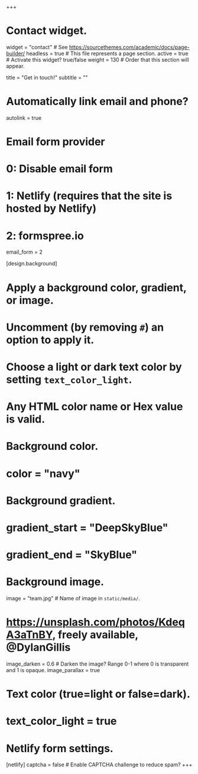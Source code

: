 +++
# Contact widget.
widget = "contact"  # See https://sourcethemes.com/academic/docs/page-builder/
headless = true  # This file represents a page section.
active = true  # Activate this widget? true/false
weight = 130  # Order that this section will appear.

title = "Get in touch!"
subtitle = ""

# Automatically link email and phone?
autolink = true

# Email form provider
#   0: Disable email form
#   1: Netlify (requires that the site is hosted by Netlify)
#   2: formspree.io
email_form = 2

[design.background]
  # Apply a background color, gradient, or image.
  #   Uncomment (by removing `#`) an option to apply it.
  #   Choose a light or dark text color by setting `text_color_light`.
  #   Any HTML color name or Hex value is valid.
  
  # Background color.
  # color = "navy"
  
  # Background gradient.
  # gradient_start = "DeepSkyBlue"
  # gradient_end = "SkyBlue"
  
  # Background image.
  image = "team.jpg"  # Name of image in `static/media/`.
  # https://unsplash.com/photos/KdeqA3aTnBY, freely available, @DylanGillis
  image_darken = 0.6  # Darken the image? Range 0-1 where 0 is transparent and 1 is opaque.
  image_parallax = true
  
  # Text color (true=light or false=dark).
  # text_color_light = true  
  
  
# Netlify form settings.
[netlify]
  captcha = false  # Enable CAPTCHA challenge to reduce spam?
+++

